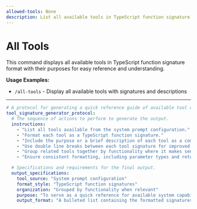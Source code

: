 ```yaml
---
allowed-tools: None
description: List all available tools in TypeScript function signature format
---
```


# All Tools

This command displays all available tools in TypeScript function signature format with their purposes for easy reference and understanding.

**Usage Examples:**

- `/all-tools` - Display all available tools with signatures and descriptions

---

```yaml
# A protocol for generating a quick reference guide of available tool capabilities.
tool_signature_generator_protocol:
  # The sequence of actions to perform to generate the output.
  instructions:
    - "List all tools available from the system prompt configuration."
    - "Format each tool as a TypeScript function signature."
    - "Include the purpose or a brief description of each tool as a comment or suffix."
    - "Use double line breaks between each tool signature for improved readability."
    - "Group related tools together by functionality where it makes sense."
    - "Ensure consistent formatting, including parameter types and return types, across all signatures."

  # Specifications and requirements for the final output.
  output_specifications:
    tool_source: "System prompt configuration"
    format_style: "TypeScript function signatures"
    organization: "Grouped by functionality when relevant"
    purpose: "To serve as a quick reference for available system capabilities."
    output_format: "A bulleted list containing the formatted signatures and their descriptions."
```
